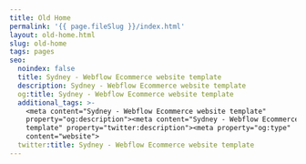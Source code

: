 ```yaml
---
title: Old Home
permalink: '{{ page.fileSlug }}/index.html'
layout: old-home.html
slug: old-home
tags: pages
seo:
  noindex: false
  title: Sydney - Webflow Ecommerce website template
  description: Sydney - Webflow Ecommerce website template
  og:title: Sydney - Webflow Ecommerce website template
  additional_tags: >-
    <meta content="Sydney - Webflow Ecommerce website template"
    property="og:description"><meta content="Sydney - Webflow Ecommerce website
    template" property="twitter:description"><meta property="og:type"
    content="website">
  twitter:title: Sydney - Webflow Ecommerce website template
---
```



